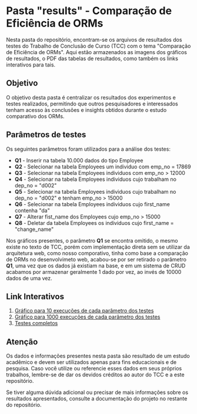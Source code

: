 # Pasta "results" - Comparação de Eficiência de ORMs

Nesta pasta do repositório, encontram-se os arquivos de resultados dos testes do Trabalho de Conclusão de Curso (TCC) com o tema "Comparação de Eficiência de ORMs". Aqui estão armazenados as imagens dos gráficos de resultados, o PDF das tabelas de resultados, como também os links interativos para tais.

## Objetivo

O objetivo desta pasta é centralizar os resultados dos experimentos e testes realizados, permitindo que outros pesquisadores e interessados tenham acesso às conclusões e insights obtidos durante o estudo comparativo dos ORMs.

## Parâmetros de testes
Os seguintes parâmetros foram utilizados para a análise dos testes:
- **Q1** - Inserir na tabela 10.000 dados do tipo Employee
- **Q2** - Selecionar na tabela Employees um individuo com emp_no = 17869
- **Q3** - Selecionar na tabela Employees individuos com emp_no > 12000
- **Q4** - Selecionar na tabela Employees individuos cujo trabalham no dep_no = "d002"
- **Q5** - Selecionar na tabela Employees individuos cujo trabalham no dep_no = "d002" e tenham emp_no > 15000
- **Q6** - Selecionar na tabela Employees individuos cujo first_name contenha "da"
- **Q7** - Alterar fist_name dos Employees cujo emp_no > 15000
- **Q8** - Deletar da tabela Employees os individuos cujo first_name = "change_name"

Nos gráficos presentes, o parâmetro **Q1** se encontra omitido, o mesmo existe no texto de TCC, porém com implementação direta sem se utilizar da arquitetura web, como nosso comporativo, tinha como base a comparação de ORMs no desenvolvimeto web, acabou-se por ser retirado o parâmetro **Q1**, uma vez que os dados já existiam na base, e em um sistema de CRUD acabamos por armazenar geralmente 1 dado por vez, ao invés de 10000 dados de uma vez.
## Link Interativos

1. [Gráfico para 10 execuções de cada parâmetro dos testes](https://docs.google.com/spreadsheets/d/e/2PACX-1vTwg5r0bA2wdvBppH4Euz-ldT43SCMTL7oVlQ7q5uwIYp-C49Hl26XUr4UiiBmsIJ76r3OxM7hgTeue/pubchart?oid=444939502&format=interactive)
2. [Gráfico para 1000 execuções de cada parâmetro dos testes](https://docs.google.com/spreadsheets/d/e/2PACX-1vTwg5r0bA2wdvBppH4Euz-ldT43SCMTL7oVlQ7q5uwIYp-C49Hl26XUr4UiiBmsIJ76r3OxM7hgTeue/pubchart?oid=1176430176&format=interactive)
3. [Testes completos](https://docs.google.com/spreadsheets/d/e/2PACX-1vTwg5r0bA2wdvBppH4Euz-ldT43SCMTL7oVlQ7q5uwIYp-C49Hl26XUr4UiiBmsIJ76r3OxM7hgTeue/pubhtml)
## Atenção

Os dados e informações presentes nesta pasta são resultado de um estudo acadêmico e devem ser utilizados apenas para fins educacionais e de pesquisa. Caso você utilize ou referencie esses dados em seus próprios trabalhos, lembre-se de dar os devidos créditos ao autor do TCC e a este repositório.

Se tiver alguma dúvida adicional ou precisar de mais informações sobre os resultados apresentados, consulte a documentação do projeto no restante do repositório.

